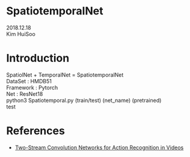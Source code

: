 # SpatiotemporalNet  
2018.12.18  
Kim HuiSoo  
# Introduction
SpatiolNet + TemporalNet = SpatiotemporalNet  
DataSet : HMDB51  
Framework : Pytorch  
Net : ResNet18  
python3 Spatiotemporal.py (train/test) (net_name) (pretrained)  
test  
# References
* [Two-Stream Convolution Networks for Action Recognition in Videos](https://arxiv.org/abs/1406.2199)
